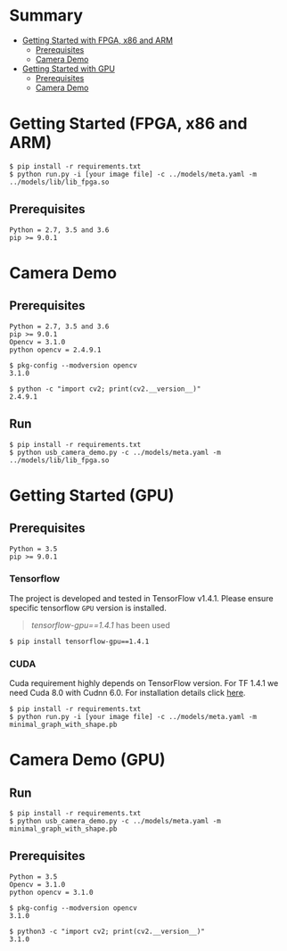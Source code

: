 # Summary

- [Getting Started with FPGA, x86 and ARM](#getting-started-(FPGA,-x86-and-ARM))
    - [Prerequisites](#prerequisites)
    - [Camera Demo](#camera-demo)
- [Getting Started with GPU](#getting-started-(gpu))
    - [Prerequisites](#prerequisites)
    - [Camera Demo](#camera-demo-(gpu))


# Getting Started (FPGA, x86 and ARM)


```
$ pip install -r requirements.txt
$ python run.py -i [your image file] -c ../models/meta.yaml -m ../models/lib/lib_fpga.so
```
## Prerequisites
```
Python = 2.7, 3.5 and 3.6
pip >= 9.0.1
```

# Camera Demo

## Prerequisites

```
Python = 2.7, 3.5 and 3.6
pip >= 9.0.1
Opencv = 3.1.0
python opencv = 2.4.9.1
```

```
$ pkg-config --modversion opencv
3.1.0

$ python -c "import cv2; print(cv2.__version__)"
2.4.9.1
```

## Run

```
$ pip install -r requirements.txt
$ python usb_camera_demo.py -c ../models/meta.yaml -m ../models/lib/lib_fpga.so
```


# Getting Started (GPU)

## Prerequisites
```
Python = 3.5
pip >= 9.0.1
```

### Tensorflow
The project is developed and tested in TensorFlow v1.4.1.
Please ensure specific tensorflow `GPU` version is installed.

> _tensorflow-gpu==1.4.1_ has been used

```
$ pip install tensorflow-gpu==1.4.1
```

### CUDA
Cuda requirement highly depends on TensorFlow version.
For TF 1.4.1 we need Cuda 8.0 with Cudnn 6.0.
For installation details click [here](https://docs.nvidia.com/cuda/cuda-installation-guide-linux/index.html).


```
$ pip install -r requirements.txt
$ python run.py -i [your image file] -c ../models/meta.yaml -m minimal_graph_with_shape.pb
```

# Camera Demo (GPU)
## Run

```
$ pip install -r requirements.txt
$ python usb_camera_demo.py -c ../models/meta.yaml -m minimal_graph_with_shape.pb
```

## Prerequisites
```
Python = 3.5
Opencv = 3.1.0
python opencv = 3.1.0
```

```
$ pkg-config --modversion opencv
3.1.0

$ python3 -c "import cv2; print(cv2.__version__)"
3.1.0
```